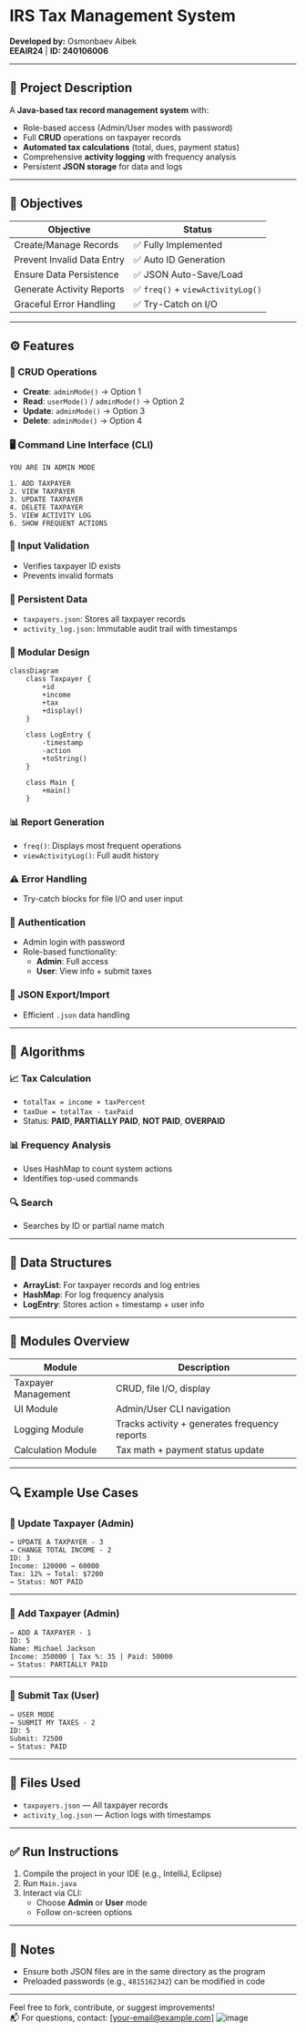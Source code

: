 ﻿# IRS Tax Management System

**Developed by:** Osmonbaev Aibek  
**EEAIR24** | **ID: 240106006**

---

## 📘 Project Description

A **Java-based tax record management system** with:

- Role-based access (Admin/User modes with password)
- Full **CRUD** operations on taxpayer records
- **Automated tax calculations** (total, dues, payment status)
- Comprehensive **activity logging** with frequency analysis
- Persistent **JSON storage** for data and logs

---

## 🎯 Objectives

| Objective                     | Status                      |
|------------------------------|-----------------------------|
| Create/Manage Records         | ✅ Fully Implemented         |
| Prevent Invalid Data Entry    | ✅ Auto ID Generation        |
| Ensure Data Persistence       | ✅ JSON Auto-Save/Load       |
| Generate Activity Reports     | ✅ `freq()` + `viewActivityLog()` |
| Graceful Error Handling       | ✅ Try-Catch on I/O          |

---

## ⚙️ Features

### 🔄 CRUD Operations

- **Create**: `adminMode()` → Option 1
- **Read**: `userMode()` / `adminMode()` → Option 2
- **Update**: `adminMode()` → Option 3
- **Delete**: `adminMode()` → Option 4

### 🖥️ Command Line Interface (CLI)

```
YOU ARE IN ADMIN MODE

1. ADD TAXPAYER  
2. VIEW TAXPAYER  
3. UPDATE TAXPAYER  
4. DELETE TAXPAYER  
5. VIEW ACTIVITY LOG  
6. SHOW FREQUENT ACTIONS  
```

### 🧪 Input Validation

- Verifies taxpayer ID exists
- Prevents invalid formats

### 💾 Persistent Data

- `taxpayers.json`: Stores all taxpayer records
- `activity_log.json`: Immutable audit trail with timestamps

### 🧩 Modular Design

```
classDiagram
    class Taxpayer {
        +id
        +income
        +tax
        +display()
    }

    class LogEntry {
        -timestamp
        -action
        +toString()
    }

    class Main {
        +main()
    }
```

### 📊 Report Generation

- `freq()`: Displays most frequent operations
- `viewActivityLog()`: Full audit history

### ⚠️ Error Handling

- Try-catch blocks for file I/O and user input

### 🔐 Authentication

- Admin login with password
- Role-based functionality:
  - **Admin**: Full access
  - **User**: View info + submit taxes

### 🔄 JSON Export/Import

- Efficient `.json` data handling

---

## 🧠 Algorithms

### 📈 Tax Calculation

- `totalTax = income × taxPercent`
- `taxDue = totalTax - taxPaid`
- Status: **PAID**, **PARTIALLY PAID**, **NOT PAID**, **OVERPAID**

### 📊 Frequency Analysis

- Uses HashMap to count system actions
- Identifies top-used commands

### 🔍 Search

- Searches by ID or partial name match

---

## 💾 Data Structures

- **ArrayList**: For taxpayer records and log entries
- **HashMap**: For log frequency analysis
- **LogEntry**: Stores action + timestamp + user info

---

## 🧩 Modules Overview

| Module                | Description                                    |
|-----------------------|------------------------------------------------|
| Taxpayer Management   | CRUD, file I/O, display                        |
| UI Module             | Admin/User CLI navigation                     |
| Logging Module        | Tracks activity + generates frequency reports |
| Calculation Module    | Tax math + payment status update              |

---

## 🔍 Example Use Cases

### 🧪 Update Taxpayer (Admin)

```
→ UPDATE A TAXPAYER - 3  
→ CHANGE TOTAL INCOME - 2  
ID: 3  
Income: 120000 → 60000  
Tax: 12% → Total: $7200  
→ Status: NOT PAID
```

---

### 🧪 Add Taxpayer (Admin)

```
→ ADD A TAXPAYER - 1  
ID: 5  
Name: Michael Jackson  
Income: 350000 | Tax %: 35 | Paid: 50000  
→ Status: PARTIALLY PAID
```

---

### 🧪 Submit Tax (User)

```
→ USER MODE  
→ SUBMIT MY TAXES - 2  
ID: 5  
Submit: 72500  
→ Status: PAID
```

---

## 📁 Files Used

- `taxpayers.json` — All taxpayer records  
- `activity_log.json` — Action logs with timestamps  

---

## ✅ Run Instructions

1. Compile the project in your IDE (e.g., IntelliJ, Eclipse)
2. Run `Main.java`
3. Interact via CLI:
   - Choose **Admin** or **User** mode
   - Follow on-screen options

---

## 📌 Notes

- Ensure both JSON files are in the same directory as the program
- Preloaded passwords (e.g., `4815162342`) can be modified in code

---

Feel free to fork, contribute, or suggest improvements!  
📬 For questions, contact: [your-email@example.com]
![image](https://github.com/user-attachments/assets/9755ade3-89af-433e-b4df-270550a02fbe)


